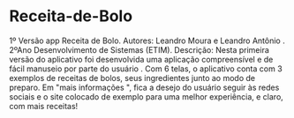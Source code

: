 # Receita-de-Bolo
1º Versão app Receita de Bolo.
Autores:  Leandro Moura e Leandro Antônio . 2ºAno Desenvolvimento de Sistemas (ETIM).
Descrição:  Nesta primeira versão do aplicativo foi desenvolvida uma aplicação  compreensível  e de fácil manuseio por parte do usuário . Com 6 telas, o aplicativo conta com 3 exemplos de receitas de bolos, seus ingredientes junto ao modo de preparo. Em "mais informações ", fica a desejo do usuário  seguir  às redes sociais e o site  colocado de exemplo para uma melhor experiência, e claro, com mais receitas!
